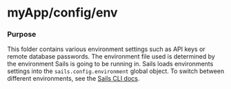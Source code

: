 # myApp/config/env
### Purpose
This folder contains various environment settings such as API keys or remote database passwords. The environment file used is determined by the environment Sails is going to be running in. Sails loads environments settings into the `sails.config.environment` global object. To switch between different environments, see the [Sails CLI docs](http://sailsjs.org/#/documentation/reference/cli/sailslift.html).

<docmeta name="uniqueID" value="envmd458963">
<docmeta name="displayName" value="env">
